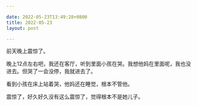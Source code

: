```yaml
---

date: 2022-05-23T13:49:28+0800
title: 2022-05-23
layout: post

---
```


前天晚上震惊了。

晚上12点左右吧，我还在客厅，听到里面小孩在哭。我想他妈在里面呢，我也没进去。但哭了一会没停，我就进去了。

看到小孩在床上站着哭，他妈还在睡觉，根本不管他。

震惊了，好久好久没有这么震惊了，觉得根本不是她儿子。
